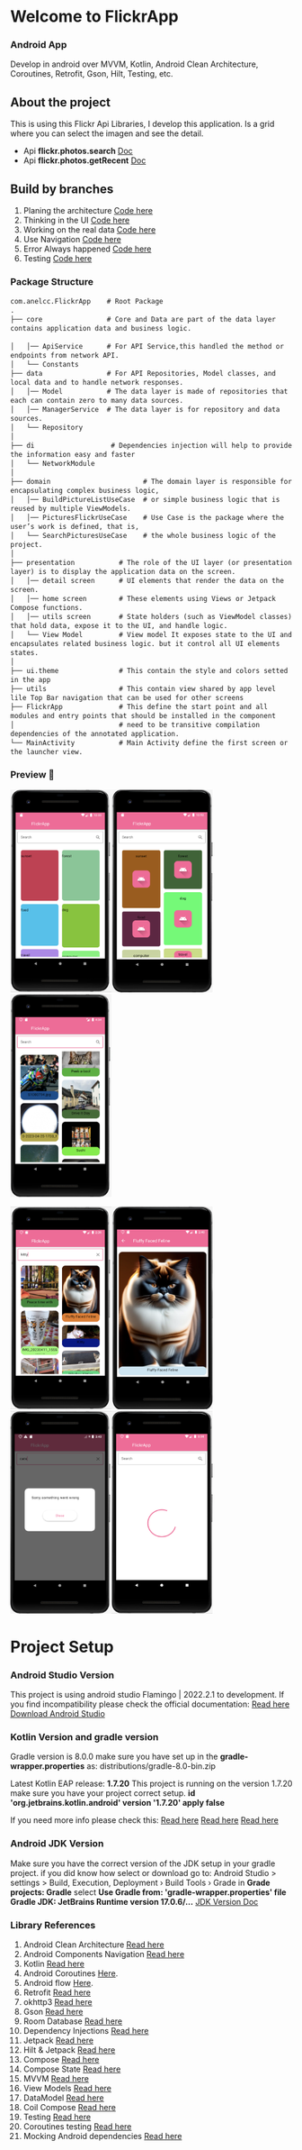 # Welcome to FlickrApp

### Android App
Develop in android over MVVM, Kotlin, Android Clean Architecture, Coroutines, Retrofit, Gson, Hilt, Testing, etc.

## About the project
This is using this Flickr Api Libraries, I develop this application. Is a grid where you can select the imagen and see the detail. 

* Api **flickr.photos.search** [Doc](https://www.flickr.com/services/api/flickr.photos.search.html)
* Api **flickr.photos.getRecent** [Doc](https://www.flickr.com/services/api/flickr.photos.getRecent.html)


## Build by branches

1. Planing the architecture [Code here](https://github.com/AnelCC/FlickrApp/pull/1)
0. Thinking in the UI [Code here](https://github.com/AnelCC/FlickrApp/pull/2)
0. Working on the real data [Code here](https://github.com/AnelCC/FlickrApp/pull/3)
0. Use Navigation [Code here](https://github.com/AnelCC/FlickrApp/pull/4)
0. Error Always happened [Code here](https://github.com/AnelCC/FlickrApp/pull/5)
0. Testing [Code here](https://github.com/AnelCC/FlickrApp/pull/6)


### Package Structure

```
com.anelcc.FlickrApp    # Root Package
.
├── core                # Core and Data are part of the data layer contains application data and business logic. 

│   │── ApiService      # For API Service,this handled the method or endpoints from network API.
│   └── Constants      
├── data                # For API Repositories, Model classes, and  local data and to handle network responses.
│   │── Model           # The data layer is made of repositories that each can contain zero to many data sources.
│   │── ManagerService  # The data layer is for repository and data sources. 
│   └── Repository             
│
├── di                   # Dependencies injection will help to provide the information easy and faster
│   └── NetworkModule    
│
├── domain                       # The domain layer is responsible for encapsulating complex business logic, 
│   │── BuildPictureListUseCase  # or simple business logic that is reused by multiple ViewModels. 
│   │── PicturesFlickrUseCase    # Use Case is the package where the user’s work is defined, that is,
│   └── SearchPicturesUseCase    # the whole business logic of the project.
│
├── presentation           # The role of the UI layer (or presentation layer) is to display the application data on the screen. 
│   │── detail screen      # UI elements that render the data on the screen. 
│   │── home screen        # These elements using Views or Jetpack Compose functions.
│   │── utils screen       # State holders (such as ViewModel classes) that hold data, expose it to the UI, and handle logic.
│   └── View Model         # View model It exposes state to the UI and encapsulates related business logic. but it control all UI elements states.
│
├── ui.theme               # This contain the style and colors setted in the app
├── utils                  # This contain view shared by app level lile Top Bar navigation that can be used for other screens
├── FlickrApp              # This define the start point and all modules and entry points that should be installed in the component 
│                          # need to be transitive compilation dependencies of the annotated application.
└── MainActivity           # Main Activity define the first screen or the launcher view.
```


### Preview 🎉

<img src="https://raw.githubusercontent.com/AnelCC/FlickrApp/main/images/2.UIList.png" width="180" height="360"/><img src="https://raw.githubusercontent.com/AnelCC/FlickrApp/main/images/2.UIimages.png" width="180" height="360"/><img src="https://raw.githubusercontent.com/AnelCC/FlickrApp/main/images/3.UIlist.png" width="180" height="360"/>

<img src="https://raw.githubusercontent.com/AnelCC/FlickrApp/main/images/4.Navigation.png" width="180" height="360"/><img src="https://raw.githubusercontent.com/AnelCC/FlickrApp/main/images/4.navigationDetail.png" width="180" height="360"/><img src="https://github.com/AnelCC/FlickrApp/blob/main/images/5.error.png" width="180" height="360"/><img src="https://github.com/AnelCC/FlickrApp/blob/main/images/5.loading.png" width="180" height="360"/>


# Project Setup
### Android Studio Version
This project is using android studio Flamingo | 2022.2.1 to development. 
If you find incompatibility please check the official documentation:
[Read here](https://developer.android.com/build/releases/gradle-plugin#android_gradle_plugin_and_android_studio_compatibility) 
[Download Android Studio](https://developer.android.com/studio?gclid=CjwKCAjwov6hBhBsEiwAvrvN6J06MsyTHC2vc6OaC3UmQMKKGS53eT4uH49OKzbIxLOPJk0eWotbUBoC2PwQAvD_BwE&gclsrc=aw.ds) 

### Kotlin Version and gradle version
Gradle version is 8.0.0 make sure you have set up in the **gradle-wrapper.properties** as:
distributions/gradle-8.0-bin.zip

Latest Kotlin EAP release: **1.7.20**
This project is running on the version 1.7.20 make sure you have your project correct setup.
**id 'org.jetbrains.kotlin.android' version '1.7.20' apply false**

If you need more info please check this:
[Read here](https://developer.android.com/jetpack/androidx/releases/compose-kotlin)
[Read here](https://kotlinlang.org/docs/install-eap-plugin.html)
[Read here](https://kotlinlang.org/docs/whatsnew1720.html#support-for-kotlin-k2-compiler-plugins)


### Android JDK Version
Make sure you have the correct version of the JDK setup in your gradle project. 
if you did know how select or download go to: 
Android Studio > settings > Build, Execution, Deployment › Build Tools › Grade
in **Grade projects: Gradle** select 
**Use Gradle from: 'gradle-wrapper.properties' file
Gradle JDK: JetBrains Runtime version 17.0.6/...**
[JDK Version Doc](https://www.oracle.com/java/technologies/javase/17-0-6-relnotes.html)

### Library References
1. Android Clean Architecture [Read here](https://developer.android.com/topic/architecture)
0. Android Components Navigation [Read here](https://developer.android.com/jetpack/docs/guide)
0. Kotlin [Read here](https://developer.android.com/kotlin/ktx)
0. Android Coroutines [Here](https://developer.android.com/kotlin/coroutines).
0. Android flow [Here](https://developer.android.com/kotlin/flow).
0. Retrofit [Read here](https://square.github.io/retrofit/)
0. okhttp3 [Read here](https://square.github.io/okhttp/)
0. Gson [Read here](https://github.com/google/gson#readme)
0. Room Database [Read here](https://developer.android.com/training/data-storage/room)
0. Dependency Injections  [Read here](https://developer.android.com/training/dependency-injection/hilt-android)
0. Jetpack [Read here](https://developer.android.com/jetpack/getting-started)
0. Hilt & Jetpack  [Read here](https://developer.android.com/jetpack/androidx/releases/hilt)
0. Compose [Read here](https://developer.android.com/jetpack/androidx/releases/compose-ui)
0. Compose State [Read here](https://developer.android.com/jetpack/compose/state)
0. MVVM [Read here](https://blog.mindorks.com/mvc-mvp-mvvm-architecture-in-android)
0. View Models [Read here](https://developer.android.com/topic/libraries/architecture/viewmodel)
0. DataModel [Read here](https://developer.android.com/topic/libraries/architecture/viewmodel)
0. Coil Compose  [Read here](https://developer.android.com/jetpack/compose/graphics/images/loading)
0. Testing  [Read here](https://developer.android.com/studio/test/test-in-android-studio#:~:text=Click%20Run%20%3E%20Edit%20Configurations%20from,test%20type%2C%20and%20test%20class.)
0. Coroutines testing  [Read here](https://developer.android.com/kotlin/coroutines/test)
0. Mocking Android dependencies  [Read here](https://developer.android.com/training/testing/local-tests#mocking-dependencies)
